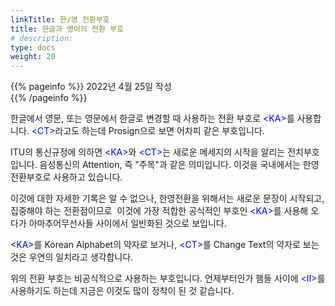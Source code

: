 ```yaml
---
linkTitle: 한/영 전환부호
title: 한글과 영어의 전환 부호
# description: 
type: docs
weight: 20
---
```

{{% pageinfo %}}
2022년 4월 25일 작성<br>
{{% /pageinfo %}}


한글에서 영문, 또는 영문에서 한글로 변경할 때 사용하는 전환 부호로 <span style="color: blue;">&lt;KA&gt;</span>를 사용합니다. <span style="color: blue;">&lt;CT&gt;</span>라고도 하는데 Prosign으로 보면 어차피 같은 부호입니다.

ITU의 통신규정에 의하면 <span style="color: blue;">&lt;KA&gt;</span>와 <span style="color: blue;">&lt;CT&gt;</span>는 새로운 메세지의 시작을 알리는 전치부호입니다. 음성통신의 Attention, 즉 "주목"과 같은 의미입니다. 이것을 국내에서는 한영전환부호로 사용하고 있습니다.

이것에 대한 자세한 기록은 알 수 없으나, 한영전환을 위해서는 새로운 문장이 시작되고, 집중해야 하는 전환점이므로  이것에 가장 적합한 공식적인 부호인 <span style="color: blue;">&lt;KA&gt;</span>를 사용해 오다가 아마추어무선사들 사이에서 일반화된 것으로 보입니다.

<span style="color: blue;">&lt;KA&gt;</span>를 Korean Alphabet의 약자로 보거나, <span style="color: blue;">&lt;CT&gt;</span>를 Change Text의 약자로 보는 것은 우연의 일치라고 생각합니다.

위의 전환 부호는 비공식적으로 사용하는 부호입니다. 언제부터인가 햄들 사이에 <span style="color: blue;">&lt;II&gt;</span>를 사용하기도 하는데 지금은 이것도 많이 정착이 된 것 같습니다.



